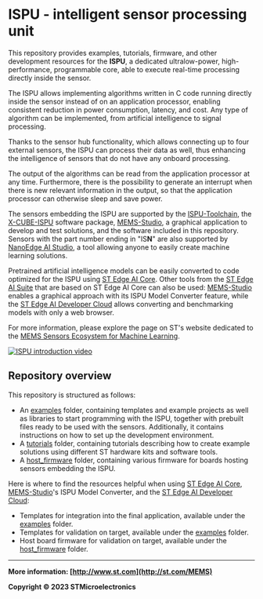 # ISPU - intelligent sensor processing unit

This repository provides examples, tutorials, firmware, and other development resources for the **ISPU**, a dedicated ultralow-power, high-performance, programmable core, able to execute real-time processing directly inside the sensor.

The ISPU allows implementing algorithms written in C code running directly inside the sensor instead of on an application processor, enabling consistent reduction in power consumption, latency, and cost. Any type of algorithm can be implemented, from artificial intelligence to signal processing.

Thanks to the sensor hub functionality, which allows connecting up to four external sensors, the ISPU can process their data as well, thus enhancing the intelligence of sensors that do not have any onboard processing.

The output of the algorithms can be read from the application processor at any time. Furthermore, there is the possibility to generate an interrupt when there is new relevant information in the output, so that the application processor can otherwise sleep and save power.

The sensors embedding the ISPU are supported by the [ISPU-Toolchain](https://www.st.com/en/development-tools/ispu-toolchain.html), the [X-CUBE-ISPU](https://www.st.com/en/embedded-software/x-cube-ispu.html) software package, [MEMS-Studio](https://www.st.com/en/development-tools/mems-studio.html), a graphical application to develop and test solutions, and the software included in this repository. Sensors with the part number ending in "IS**N**" are also supported by [NanoEdge AI Studio](https://www.st.com/en/development-tools/nanoedgeaistudio.html), a tool allowing anyone to easily create machine learning solutions.

Pretrained artificial intelligence models can be easily converted to code optimized for the ISPU using [ST Edge AI Core](https://www.st.com/en/development-tools/stedgeai-core.html). Other tools from the [ST Edge AI Suite](https://www.st.com/content/st_com/en/st-edge-ai-suite.html) that are based on ST Edge AI Core can also be used: [MEMS-Studio](https://www.st.com/en/development-tools/mems-studio.html) enables a graphical approach with its ISPU Model Converter feature, while the [ST Edge AI Developer Cloud](https://www.st.com/en/development-tools/stedgeai-dc.html) allows converting and benchmarking models with only a web browser.

For more information, please explore the page on ST's website dedicated to the [MEMS Sensors Ecosystem for Machine Learning](https://www.st.com/content/st_com/en/ecosystems/MEMS-Sensors-Ecosystem-for-Machine-Learning.html).

[![ISPU introduction video](_media/ispu_intro.gif)](https://youtu.be/6WDKwd7kke0)

## Repository overview

This repository is structured as follows:

- An [examples](https://github.com/STMicroelectronics/ispu-examples) folder, containing templates and example projects as well as libraries to start programming with the ISPU, together with prebuilt files ready to be used with the sensors. Additionally, it contains instructions on how to set up the development environment.
- A [tutorials](./tutorials/) folder, containing tutorials describing how to create example solutions using different ST hardware kits and software tools.
- A [host_firmware](./host_firmware/) folder, containing various firmware for boards hosting sensors embedding the ISPU.

Here is where to find the resources helpful when using [ST Edge AI Core](https://www.st.com/en/development-tools/stedgeai-core.html), [MEMS-Studio](https://www.st.com/en/development-tools/mems-studio.html)'s ISPU Model Converter, and the [ST Edge AI Developer Cloud](https://www.st.com/en/development-tools/stedgeai-dc.html):

 - Templates for integration into the final application, available under the [examples](https://github.com/STMicroelectronics/ispu-examples) folder.
 - Templates for validation on target, available under the [examples](https://github.com/STMicroelectronics/ispu-examples) folder.
 - Host board firmware for validation on target, available under the [host_firmware](./host_firmware/) folder.

------

**More information: [http://www.st.com](http://st.com/MEMS)**

**Copyright © 2023 STMicroelectronics**
